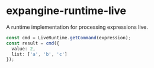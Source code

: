 # expangine-runtime-live

A runtime implementation for processing expressions live.

```typescript
const cmd = LiveRuntime.getCommand(expression);
const result = cmd({
  value: 2,
  list: ['a', 'b', 'c']
});
```